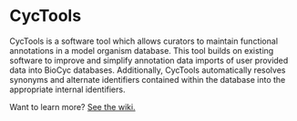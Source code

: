 CycTools
========
CycTools is a software tool which allows curators to maintain functional annotations in a model organism database. This tool builds on existing software to improve and simplify annotation data imports of user provided data into BioCyc databases. Additionally, CycTools automatically resolves synonyms and alternate identifiers contained within the database into the appropriate internal identifiers.

Want to learn more? [See the wiki.](https://github.com/jrwalsh/CycTools/wiki)
